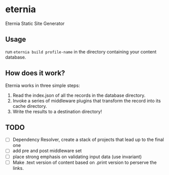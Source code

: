 # eternia
Eternia Static Site Generator

## Usage

run ```eternia build profile-name``` in the directory containing your content database.

## How does it work?

Eternia works in three simple steps:

1. Read the index.json of all the records in the database directory.
2. Invoke a series of middleware plugins that transform the record into its cache directory.
3. Write the results to a destination directory!

## TODO

- [ ] Dependency Resolver, create a stack of projects that lead up to the final one
- [ ] add pre and post middleware set
- [ ] place strong emphasis on validating input data (use invariant)
- [ ] Make .text version of content based on .print version to perserve the links.
